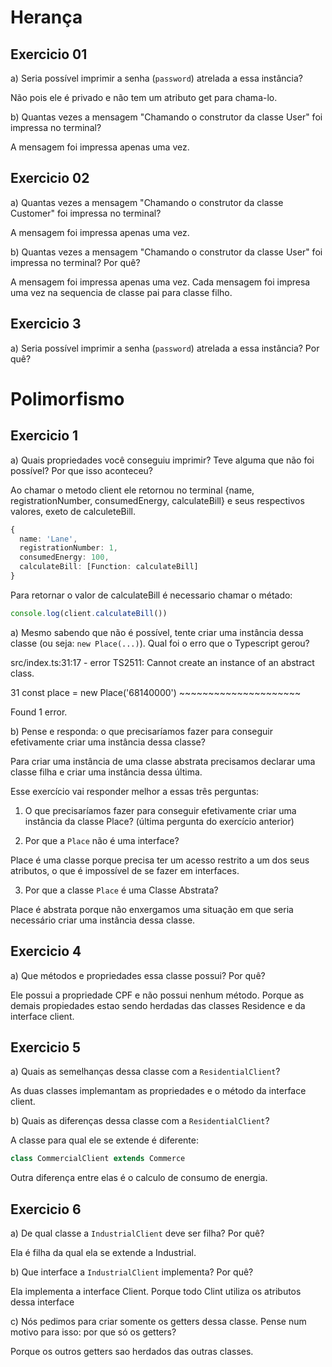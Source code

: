 # Herança

## Exercicio 01
a) Seria possível imprimir a senha (`password`) atrelada a essa instância?

Não pois ele é privado e não tem um atributo get para chama-lo.

b) Quantas vezes a mensagem "Chamando o construtor da classe User" foi impressa no terminal?

A mensagem foi impressa apenas uma vez.

## Exercicio 02

a) Quantas vezes a mensagem "Chamando o construtor da classe Customer" foi impressa no terminal?

A mensagem foi impressa apenas uma vez.

b) Quantas vezes a mensagem "Chamando o construtor da classe User" foi impressa no terminal? Por quê?

A mensagem foi impressa apenas uma vez. Cada mensagem foi impresa uma vez na sequencia de classe pai para classe filho.

## Exercicio 3

a) Seria possível imprimir a senha (`password`) atrelada a essa instância? Por quê?


# Polimorfismo

## Exercicio 1

a) Quais propriedades você conseguiu imprimir? Teve alguma que não foi possível? Por que isso aconteceu?

Ao chamar o metodo client ele retornou no terminal {name,  registrationNumber, consumedEnergy,  calculateBill} e seus respectivos valores, exeto de calculeteBill.

```typescript
{
  name: 'Lane',
  registrationNumber: 1,
  consumedEnergy: 100,
  calculateBill: [Function: calculateBill]
}
```

Para retornar o valor de calculateBill é necessario chamar o métado: 

```typescript
console.log(client.calculateBill())
```


a) Mesmo sabendo que não é possível, tente criar uma instância dessa classe (ou seja: `new Place(...)`). Qual foi o erro que o Typescript gerou?


src/index.ts:31:17 - error TS2511: Cannot create an instance of an abstract class.

31   const place = new Place('68140000')
                   ~~~~~~~~~~~~~~~~~~~~~


Found 1 error.


b) Pense e responda: o que precisaríamos fazer para conseguir efetivamente criar uma instância dessa classe?

Para criar uma instância de uma classe abstrata precisamos declarar uma classe filha e criar uma instância dessa última.

Esse exercício vai responder melhor a essas três perguntas: 

1) O que precisaríamos fazer para conseguir efetivamente criar uma instância da classe Place? (última pergunta do exercício anterior)

2) Por que a `Place` não é uma interface?

Place é uma classe porque precisa ter um acesso restrito a um dos seus atributos, o que é impossível de se fazer em interfaces.

3) Por que a classe `Place` é uma Classe Abstrata?

Place é abstrata porque não enxergamos uma situação em que seria necessário criar uma instância dessa classe.

## Exercicio 4

a) Que métodos e propriedades essa classe possui? Por quê?

Ele possui a propriedade CPF e não possui nenhum método. Porque as demais propiedades estao sendo herdadas das classes Residence e da interface client.

## Exercicio 5

a) Quais as semelhanças dessa classe com a `ResidentialClient`?

As duas classes implemantam as propriedades e o método da interface client. 

b) Quais as diferenças dessa classe com a `ResidentialClient`?

A classe para qual ele se extende é diferente: 

```typescript
class CommercialClient extends Commerce
```

Outra diferença entre elas é o calculo de consumo de energia.

## Exercicio 6

a) De qual classe a `IndustrialClient` deve ser filha? Por quê?

Ela é filha da qual ela se extende a Industrial.

b) Que interface a `IndustrialClient` implementa? Por quê?

Ela implementa a interface Client. Porque todo Clint utiliza os atributos dessa interface

c) Nós pedimos para criar somente os getters dessa classe. Pense num motivo para isso: por que só os getters?

Porque os outros getters sao herdados das outras classes.